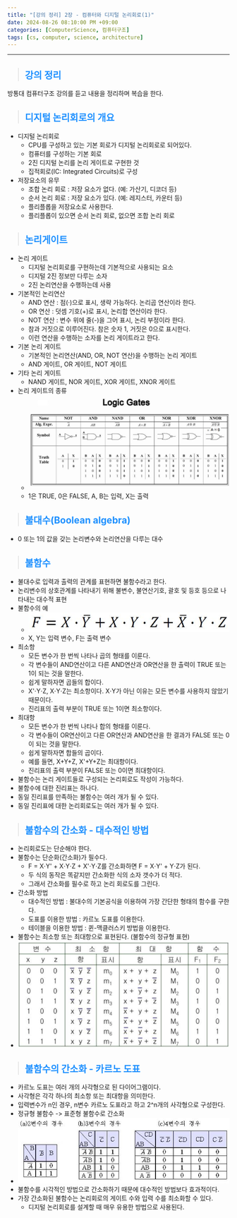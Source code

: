 ```yaml
---
title: "[강의 정리] 2장 - 컴퓨터와 디지털 논리회로(1)"
date: 2024-08-26 08:10:00 PM +09:00
categories: [ComputerScience, 컴퓨터구조]
tags: [cs, computer, science, architecture]
---
```

***

>## <span style='color:#1E90FF'>강의 정리</span>
방통대 컴퓨터구조 강의를 듣고 내용을 정리하며 복습을 한다. <br>

>## <span style='color:#1E90FF'>디지털 논리회로의 개요</span>
- 디지털 논리회로
    - CPU를 구성하고 있는 기본 회로가 디지털 논리회로로 되어있다.
    - 컴퓨터를 구성하는 기본 회로
    - 2진 디지털 논리를 논리 게이트로 구현한 것
    - 집적회로(IC: Integrated Circuits)로 구성
- 저장요소의 유무
    - 조합 논리 회로 : 저장 요소가 없다. (예: 가산기, 디코더 등)
    - 순서 논리 회로 : 저장 요소가 있다. (예: 레지스터, 카운터 등)
    - 플리플롭을 저장요소로 사용한다.
    - 플리플롭이 있으면 순서 논리 회로, 없으면 조합 논리 회로

>## <span style='color:#1E90FF'>논리게이트</span>
- 논리 게이트
    - 디지털 논리회로를 구현하는데 기본적으로 사용되는 요소
    - 디지털 2진 정보만 다루는 소자
    - 2진 논리연산을 수행하는데 사용
- 기본적인 논리연산
    - AND 연산 : 점(·)으로 표시, 생략 가능하다. 논리곱 연산이라 한다.
    - OR 연산 : 덧셈 기호(+)로 표시, 논리합 연산이라 한다.
    - NOT 연산 : 변수 위에 줄(-)을 그어 표시, 논리 부정이라 한다.
    - 참과 거짓으로 이루어진다. 참은 숫자 1, 거짓은 0으로 표시한다.
    - 이런 연산을 수행하는 소자를 논리 게이트라고 한다.
- 기본 논리 게이트
    - 기본적인 논리연산(AND, OR, NOT 연산)을 수행하는 논리 게이트
    - AND 게이트, OR 게이트, NOT 게이트
- 기타 논리 게이트
    - NAND 게이트, NOR 게이트, XOR 게이트, XNOR 게이트
- 논리 게이트의 종류
    - ![caLecture2](/assets/img/postImg/ComputerScience/computerArchitecture/lecture2/logicGate.JPG)
    - 1은 TRUE, 0은 FALSE, A, B는 입력, X는 출력

>## <span style='color:#1E90FF'>불대수(Boolean algebra)</span>
- 0 또는 1의 값을 갖는 논리변수와 논리연산을 다루는 대수

>## <span style='color:#1E90FF'>불함수</span>
- 불대수로 입력과 출력의 관계를 표현하면 불함수라고 한다.
- 논리변수의 상호관계를 나타내기 위해 불변수, 불연산기호, 괄호 및 등호 등으로 나타내는 대수적 표현
- 불함수의 예
    - ![caLecture2](/assets/img/postImg/ComputerScience/computerArchitecture/lecture2/booleanFunction.JPG)
    - X, Y는 입력 변수, F는 출력 변수
- 최소항
    - 모든 변수가 한 번씩 나타나 곱의 형태를 이룬다.
    - 각 변수들이 AND연산이고 다른 AND연산과 OR연산을 한 출력이 TRUE 또는 1이 되는 것을 말한다.
    - 쉽게 말하자면 곱들의 합이다.
    - X'⋅Y⋅Z, X⋅Y⋅Z는 최소항이다. X⋅Y가 아닌 이유는 모든 변수를 사용하지 않았기 때문이다.
    - 진리표의 출력 부분이 TRUE 또는 1이면 최소항이다.
- 최대항
    - 모든 변수가 한 번씩 나타나 합의 형태를 이룬다.
    - 각 변수들이 OR연산이고 다른 OR연산과 AND연산을 한 결과가 FALSE 또는 0이 되는 것을 말한다.
    - 쉽게 말하자면 합들의 곱이다.
    - 예를 들면, X+Y+Z, X'+Y+Z는 최대항이다.
    - 진리표의 출력 부분이 FALSE 또는 0이면 최대항이다.
- 불함수는 논리 게이트들로 구성되는 논리회로도 작성이 가능하다.
- 불함수에 대한 진리표는 하나다.
- 동일 진리표를 만족하는 불함수는 여러 개가 될 수 있다.
- 동일 진리표에 대한 논리회로도는 여러 개가 될 수 있다.

>## <span style='color:#1E90FF'>불함수의 간소화 - 대수적인 방법</span>
- 논리회로도는 단순해야 한다.
- 불함수는 단순화(간소화)가 필수다.
    - F = X⋅Y' + X⋅Y⋅Z + X'⋅Y⋅Z를 간소화하면 F = X⋅Y' + Y⋅Z가 된다.
    - 두 식의 동작은 똑같지만 간소화한 식의 소자 갯수가 더 적다.
    - 그래서 간소화를 필수로 하고 논리 회로도를 그린다.
- 간소화 방법
    - 대수적인 방법 : 불대수의 기본공식을 이용하여 가장 간단한 형태의 함수를 구한다.
    - 도표를 이용한 방법 : 카르노 도표를 이용한다.
    - 테이블을 이용한 방법 : 퀸-맥클러스키 방법을 이용한다.
- 불함수는 최소항 또는 최대항으로 표현된다. (불함수의 정규형 표현)
- ![caLecture2](/assets/img/postImg/ComputerScience/computerArchitecture/lecture2/mintermMaxterm.JPG)

>## <span style='color:#1E90FF'>불함수의 간소화 - 카르노 도표</span>
- 카르노 도표는 여러 개의 사각형으로 된 다이어그램이다.
- 사각형은 각각 하나의 최소항 또는 최대항을 의미한다.
- 입력변수가 n인 경우, n변수 카르노 도표라고 하고 2^n개의 사각형으로 구성한다.
- 정규형 불함수 -> 표준형 불함수로 간소화
- ![caLecture2](/assets/img/postImg/ComputerScience/computerArchitecture/lecture2/theKarnaughMap.JPG)
- 불함수를 시각적인 방법으로 간소화하기 때문에 대수적인 방법보다 효과적이다.
- 가장 간소화된 불함수는 논리회로의 게이트 수와 입력 수를 최소화할 수 있다.
    - 디지털 논리회로를 설계할 때 매우 유용한 방법으로 사용된다.